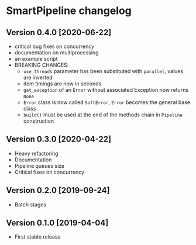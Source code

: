 # SmartPipeline changelog

## Version 0.4.0 [2020-06-22]

- critical bug fixes on concurrency
- documentation on multiprocessing
- an example script
- BREAKING CHANGES:
  - `use_threads` parameter has been substituted with `parallel`, values are inverted
  - item timings are now in seconds
  - `get_exception` of an `Error` without associated Exception now returns `None`
  - `Error` class is now called `SoftError`, `Error` becomes the general base class
  - `build()` must be used at the end of the methods chain in `Pipeline` construction

## Version 0.3.0 [2020-04-22]

- Heavy refactoring
- Documentation
- Pipeline queues size
- Critical fixes on concurrency

## Version 0.2.0 [2019-09-24]

- Batch stages

## Version 0.1.0 [2019-04-04]

- First stable release
